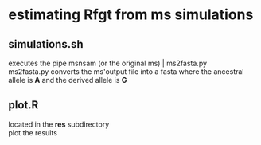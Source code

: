 # estimating Rfgt from ms simulations  
## simulations.sh  
executes the pipe msnsam (or the original ms) | ms2fasta.py  
ms2fasta.py converts the ms'output file into a fasta where the ancestral allele is __A__ and the derived allele is __G__  
  
## plot.R  
located in the **res** subdirectory  
plot the results  
 
